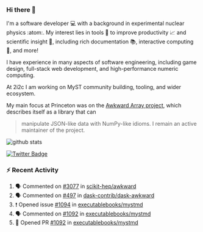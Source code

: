 ### Hi there 👋 

I'm a software developer 💻 with a background in experimental nuclear physics :atom:. My interest lies in tools :wrench: to improve productivity :chart_with_upwards_trend: and scientific insight :telescope:, including rich documentation 📚, interactive computing 🧮, and more! 

I have experience in many aspects of software engineering, including game design, full-stack web development, and high-performance numeric computing. 

At 2i2c I am working on MyST community building, tooling, and wider ecosystem. 

My main focus at Princeton was on the [Awkward Array project](awkward-array.org/), which describes itself as a library that can 
> manipulate JSON-like data with NumPy-like idioms. I remain an active maintainer of the project. 

![github stats](https://github-readme-stats.vercel.app/api?username=agoose77&show_icons=true&hide_rank=true&hide_title=true&bg_color=30,e76445,904e95&text_color=efe3ec&icon_color=efe3ec)
<!--
**agoose77/agoose77** is a ✨ _special_ ✨ repository because its `README.md` (this file) appears on your GitHub profile.

Here are some ideas to get you started:

- 🔭 I’m currently working on ...
- 🌱 I’m currently learning ...
- 👯 I’m looking to collaborate on ...
- 🤔 I’m looking for help with ...
- 💬 Ask me about ...
- 📫 How to reach me: ...
- 😄 Pronouns: ...
- ⚡ Fun fact: ...
-->

[![Twitter Badge](https://img.shields.io/twitter/follow/agoose77?style=flat-square&logo=Twitter&logoColor=white&color=cornflowerblue)](https://twitter.com/agoose77)

### :zap: Recent Activity

<!--START_SECTION:activity-->
1. 🗣 Commented on [#3077](https://github.com/scikit-hep/awkward/issues/3077#issuecomment-2050068263) in [scikit-hep/awkward](https://github.com/scikit-hep/awkward)
2. 🗣 Commented on [#497](https://github.com/dask-contrib/dask-awkward/issues/497#issuecomment-2050013392) in [dask-contrib/dask-awkward](https://github.com/dask-contrib/dask-awkward)
3. ❗ Opened issue [#1094](https://github.com/executablebooks/mystmd/issues/1094) in [executablebooks/mystmd](https://github.com/executablebooks/mystmd)
4. 🗣 Commented on [#1092](https://github.com/executablebooks/mystmd/pull/1092#issuecomment-2049698229) in [executablebooks/mystmd](https://github.com/executablebooks/mystmd)
5. 💪 Opened PR [#1092](https://github.com/executablebooks/mystmd/pull/1092) in [executablebooks/mystmd](https://github.com/executablebooks/mystmd)
<!--END_SECTION:activity-->
